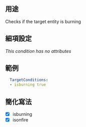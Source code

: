 ## 用途
Checks if the target entity is burning


## 細項設定
*This condition has no attributes*


## 範例
```yaml
  TargetConditions:
  - isburning true
```

## 簡化寫法
- [x] isburning
- [x] isonfire